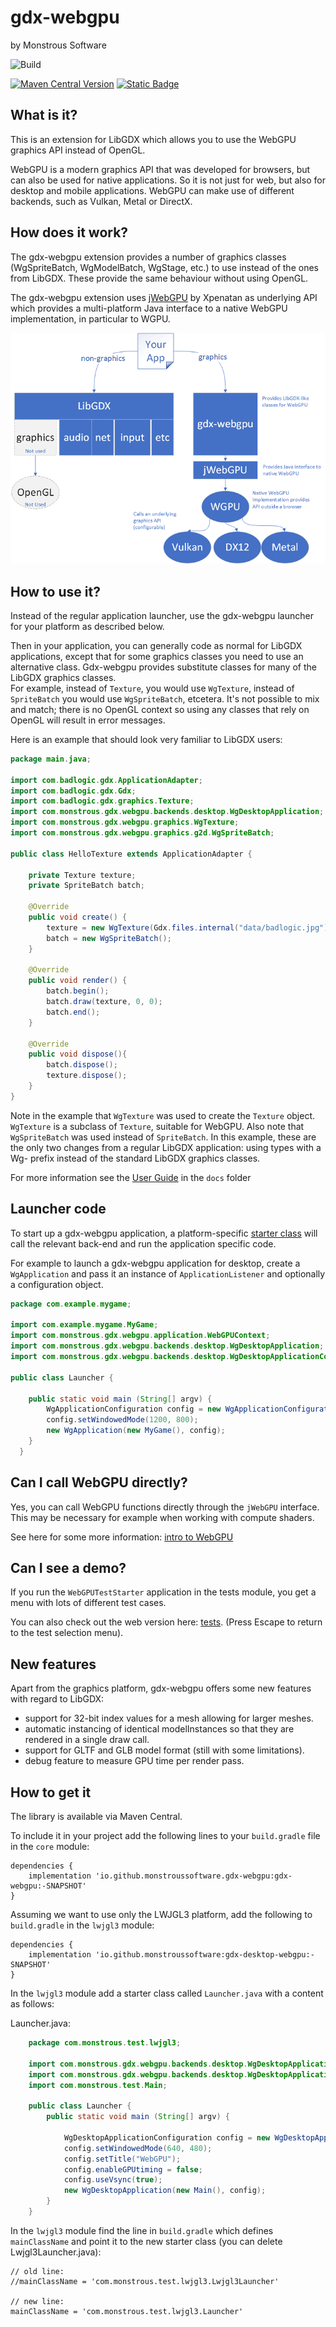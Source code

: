 # gdx-webgpu
by Monstrous Software

![Build](https://github.com/monstroussoftware/gdx-webgpu/actions/workflows/snapshot.yml/badge.svg)

[![Maven Central Version](https://img.shields.io/maven-central/v/io.github.monstroussoftware.gdx-webgpu/gdx-webgpu)](https://central.sonatype.com/artifact/io.github.monstroussoftware.gdx-webgpu/gdx-webgpu)
[![Static Badge](https://img.shields.io/badge/snapshot---SNAPSHOT-red)](https://central.sonatype.com/service/rest/repository/browse/maven-snapshots/io/github/monstroussoftware/gdx-webgpu/)

## What is it?
This is an extension for LibGDX which allows you to use the WebGPU graphics API instead of OpenGL.

WebGPU is a modern graphics API that was developed for browsers, but can also be used for native applications.
So it is not just for web, but also for desktop and mobile applications.
WebGPU can make use of different backends, such as Vulkan, Metal or DirectX.

## How does it work?
The gdx-webgpu extension provides a number of graphics classes (WgSpriteBatch, WgModelBatch, WgStage, etc.) to use instead of the ones from LibGDX.  These provide the same behaviour without using OpenGL.

The gdx-webgpu extension uses [jWebGPU](https://github.com/xpenatan/jWebGPU) by Xpenatan as underlying API which provides a multi-platform Java interface to a native WebGPU implementation, in particular to WGPU. 

 ![abstraction layers](docs/images/layers.png) 

## How to use it?
Instead of the regular application launcher, use the gdx-webgpu launcher for your platform as described below. 

Then in your application, you can generally code as normal for LibGDX applications, except that for some graphics classes you need to use an alternative class.
Gdx-webgpu provides substitute classes for many of the LibGDX graphics classes.  
For example, instead of `Texture`, you would use `WgTexture`, instead of `SpriteBatch` you would use `WgSpriteBatch`, etcetera. It's not possible to mix and match;
there is no OpenGL context so using any classes that rely on OpenGL will result in error messages.


Here is an example that should look very familiar to LibGDX users:
```java
package main.java;

import com.badlogic.gdx.ApplicationAdapter;
import com.badlogic.gdx.Gdx;
import com.badlogic.gdx.graphics.Texture;
import com.monstrous.gdx.webgpu.backends.desktop.WgDesktopApplication;
import com.monstrous.gdx.webgpu.graphics.WgTexture;
import com.monstrous.gdx.webgpu.graphics.g2d.WgSpriteBatch;

public class HelloTexture extends ApplicationAdapter {

    private Texture texture;
    private SpriteBatch batch;

    @Override
    public void create() {
        texture = new WgTexture(Gdx.files.internal("data/badlogic.jpg")); // note: WgTexture
        batch = new WgSpriteBatch();                                      // note: WgSpriteBatch
    }

    @Override
    public void render() {
        batch.begin();
        batch.draw(texture, 0, 0);
        batch.end();
    }

    @Override
    public void dispose(){
        batch.dispose();
        texture.dispose();
    }
}
```
Note in the example that `WgTexture` was used to create the `Texture` object.  `WgTexture` is a subclass of `Texture`, suitable for WebGPU.  Also note that `WgSpriteBatch` was used instead of `SpriteBatch`.  In this example, these are the only two changes from a regular LibGDX application: using types with a Wg- prefix instead of the standard LibGDX graphics classes. 


For more information see the [User Guide](docs/user_guide.md) in the `docs` folder

## Launcher code

To start up a gdx-webgpu application, a platform-specific [starter class](https://libgdx.com/wiki/app/starter-classes-and-configuration) will call the relevant back-end and run the application specific code.

For example to launch a gdx-webgpu application for desktop, create a `WgApplication` and pass it an instance of `ApplicationListener` and optionally a configuration object.

```java
package com.example.mygame;

import com.example.mygame.MyGame;
import com.monstrous.gdx.webgpu.application.WebGPUContext;
import com.monstrous.gdx.webgpu.backends.desktop.WgDesktopApplication;
import com.monstrous.gdx.webgpu.backends.desktop.WgDesktopApplicationConfiguration;

public class Launcher {

    public static void main (String[] argv) {
  		WgApplicationConfiguration config = new WgApplicationConfiguration();
  		config.setWindowedMode(1200, 800);
  		new WgApplication(new MyGame(), config);
  	}
  }
```
## Can I call WebGPU directly?
Yes, you can call WebGPU functions directly through the `jWebGPU` interface. This may be necessary for example when working with compute shaders.

See here for some more information: [intro to WebGPU](docs/intro-to-webgpu.md)

## Can I see a demo?

If you run the `WebGPUTestStarter` application in the tests module, you get a menu with lots of 
different test cases.

You can also check out the web version here: [tests](https://xpenatan.github.io/gdx-webgpu/tests/).
(Press Escape to return to the test selection menu).

## New features 

Apart from the graphics platform, gdx-webgpu offers some new features with regard to LibGDX:
- support for 32-bit index values for a mesh allowing for larger meshes.
- automatic instancing of identical modelInstances so that they are rendered in a single draw call.
- support for GLTF and GLB model format (still with some limitations).
- debug feature to measure GPU time per render pass.

## How to get it

The library is available via Maven Central. 


To include it in your project add the following lines to your `build.gradle` file in the `core` module:

    dependencies {
        implementation 'io.github.monstroussoftware.gdx-webgpu:gdx-webgpu:-SNAPSHOT'
    }

Assuming we want to use only the LWJGL3 platform, add the following to `build.gradle` in the `lwjgl3` module:

    dependencies {
        implementation 'io.github.monstroussoftware:gdx-desktop-webgpu:-SNAPSHOT'
    }

In the `lwjgl3` module add a starter class called `Launcher.java` with a content as follows:

Launcher.java:
```java
    package com.monstrous.test.lwjgl3;
    
    import com.monstrous.gdx.webgpu.backends.desktop.WgDesktopApplication;
    import com.monstrous.gdx.webgpu.backends.desktop.WgDesktopApplicationConfiguration;
    import com.monstrous.test.Main;
    
    public class Launcher {
        public static void main (String[] argv) {
    
            WgDesktopApplicationConfiguration config = new WgDesktopApplicationConfiguration();
            config.setWindowedMode(640, 480);
            config.setTitle("WebGPU");
            config.enableGPUtiming = false;
            config.useVsync(true);
            new WgDesktopApplication(new Main(), config);
        }
    }
```

In the `lwjgl3` module find the line in `build.gradle` which defines `mainClassName` and point it to the new starter class (you can delete Lwjgl3Launcher.java):

    // old line: 
    //mainClassName = 'com.monstrous.test.lwjgl3.Lwjgl3Launcher'

    // new line:
    mainClassName = 'com.monstrous.test.lwjgl3.Launcher'






